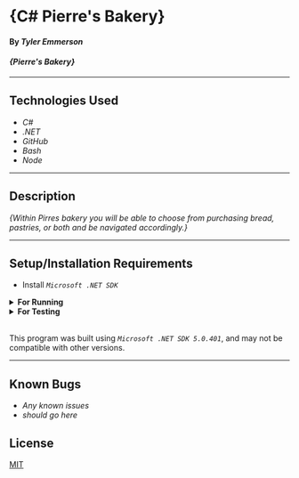 # {C# Pierre's Bakery}

#### By _**Tyler Emmerson**_  

#### _{Pierre's Bakery}_  

---
## Technologies Used

* _C#_
* _.NET_
* _GitHub_
* _Bash_
* _Node_

---
## Description

_{Within Pirres bakery you will be able to choose from purchasing bread, pastries, or both and be navigated accordingly.}_

---
## Setup/Installation Requirements

* Install *`Microsoft .NET SDK`*
<details>
<summary><strong>For Running</strong></summary>
Navigate to  
    <pre>Bakery
    ├── <strong>Bakery</strong></pre>
    └── Bakery.Tests
    
 Run ```$ dotnet install``` in the console 
 Run ```$ dotnet run``` in the console
 
</details>

<details>
<summary><strong>For Testing</strong></summary>
Navigate to  
    <pre>Bakery
    ├── Bakery
    └── <strong>Bakery.Tests</strong></pre>

Run ```$ dotnet test``` in the console

</details>
<br>

This program was built using *`Microsoft .NET SDK 5.0.401`*, and may not be compatible with other versions.

---
## Known Bugs

* _Any known issues_
* _should go here_

## License

[MIT](/LICENSE)
